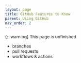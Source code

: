```yaml
---
layout: page
title: GitHub Features to Know
parent: Using GitHub
nav_order: 2
---
```


{: .warning}
This page is unfinished

* branches
* pull requests
* workflows & actions